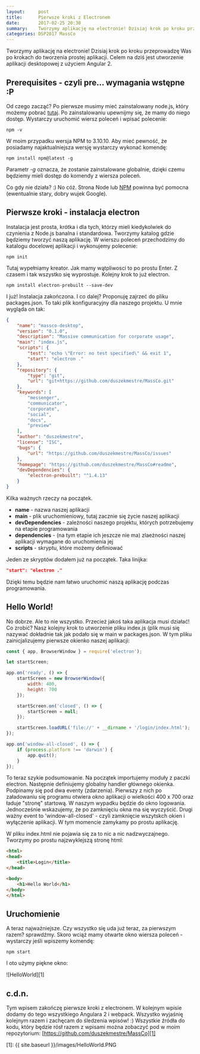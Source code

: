 ```yaml
---
layout:     post
title:      Pierwsze kroki z Electronem
date:       2017-02-25 20:30
summary:    Tworzymy aplikację na electronie! Dzisiaj krok po kroku przeprowadzę Was po krokach do tworzenia prostej aplikacji. Celem na dziś jest utworzenie aplikacji desktopowej z użyciem Angular 2.
categories: DSP2017 MassCo
---
```


Tworzymy aplikację na electronie! Dzisiaj krok po kroku przeprowadzę Was po krokach do tworzenia prostej aplikacji. Celem na dziś jest utworzenie aplikacji desktopowej z użyciem Angular 2.

## Prerequisites - czyli pre... wymagania wstępne :P ##
Od czego zacząć? Po pierwsze musimy mieć zainstalowany node.js, który możemy pobrać [tutaj](https://nodejs.org/en/).
Po zainstalowaniu upewnijmy się, że mamy do niego dostęp. Wystarczy uruchomić wiersz poleceń i wpisać polecenie:
```
npm -v
```

W moim przypadku wersja NPM to 3.10.10. Aby mieć pewność, że posiadamy najaktualniejsza wersję wystarczy wykonać komendę:

```
npm install npm@latest -g
```

Parametr *-g* oznacza, że zostanie zainstalowane globalnie, dzięki czemu będziemy mieli dostęp do komendy z wiersza poleceń.

Co gdy nie działa? :) No cóż. Strona Node lub [NPM](https://www.npmjs.com/) powinna być pomocna (ewentualnie stary, dobry wujek Google).

## Pierwsze kroki - instalacja electron ##
Instalacja jest prosta, krótka i dla tych, którzy mieli kiedykolwiek do czynienia z Node.js banalna i standardowa. Tworzymy katalog gdzie będziemy tworzyć naszą aplikację. W wierszu poleceń przechodzimy do katalogu docelowej aplikacji i wykonujemy polecenie:
```
npm init
```
Tutaj wypełniamy kreator. Jak mamy wątpliwosci to po prostu Enter. Z czasem i tak wszystko się wyprostuje. Kolejny krok to już electron.
```
npm install electron-prebuilt --save-dev
```
I już! Instalacja zakończona. I co dalej? Proponuję zajrzeć do pliku packages.json. To taki plik konfiguracyjny dla naszego projektu. U mnie wygląda on tak:
```json
{
    "name": "massco-desktop",
    "version": "0.1.0",
    "description": "Massive communication for corporate usage",
    "main": "index.js",
    "scripts": {
        "test": "echo \"Error: no test specified\" && exit 1",
        "start": "electron ."
    },
    "repository": {
        "type": "git",
        "url": "git+https://github.com/duszekmestre/MassCo.git"
    },
    "keywords": [
        "messenger",
        "communicator",
        "corporate",
        "social",
        "docs",
        "preview"
    ],
    "author": "duszekmestre",
    "license": "ISC",
    "bugs": {
        "url": "https://github.com/duszekmestre/MassCo/issues"
    },
    "homepage": "https://github.com/duszekmestre/MassCo#readme",
    "devDependencies": {
        "electron-prebuilt": "^1.4.13"
    }
}
```
Kilka ważnych rzeczy na początek.

 - **name** - nazwa naszej aplikacji
 - **main** - plik uruchomieniowy, tutaj zacznie się życie naszej aplikacji
 - **devDependencies** - zależności naszego projektu, których potrzebujemy na etapie programowania
 - **dependencies** - (na tym etapie ich jeszcze nie ma) zlaeżności naszej aplikacji wymagane do uruchomienia jej
 - **scripts** - skryptu, które możemy definiować
 
Jeden ze skryptów dodałem już na początek. Taka linijka:
```json
"start": "electron ."
```
Dzięki temu będzie nam łatwo uruchomić naszą aplikację podczas programowania.

## Hello World! ##
No dobrze. Ale to nie wszystko. Przecież jakoś taka aplikacja musi działać! Co zrobić? Nasz kolejny krok to utworzenie pliku index.js (plik musi się nazywać dokładnie tak jak podało się w main w packages.json. W tym pliku zainicjalizujemy pierwsze okienko naszej aplikacji:
```js
const { app, BrowserWindow } = require('electron');

let startScreen;

app.on('ready', () => {
    startScreen = new BrowserWindow({
        width: 400,
        height: 700
    });

    startScreen.on('closed', () => {
        startScreen = null;
    });

    startScreen.loadURL('file://' + __dirname + '/login/index.html');
});

app.on('window-all-closed', () => {
    if (process.platform !== 'darwin') {
        app.quit();
    }
});
```

To teraz szykie podsumowanie. Na początek importujemy moduły z paczki electron. Następnie definiujemy globalny handler głównego okienka. Podpinamy się pod dwa eventy (zdarzenia). Pierwszy z nich po załadowaniu się programu otwiera okno aplikacji o wielkości 400 x 700 oraz ładuje "stronę" startową. W naszym wypadku będzie do okno logowania. Jednocześnie wskazujemy, że po zamknięciu okna ma się wyczyścić. Drugi ważny event to 'window-all-closed' - czyli zamknięcie wszytskch okien i wyłączenie aplikacji. W tym momencie zamykamy po prostu aplikację.

W pliku index.html nie pojawia się za to nic a nic nadzwyczajnego. Tworzymy po prostu najzwyklejszą stronę html:
```html
<html>
<head>
    <title>Login</title>
</head>

<body>
    <h1>Hello World</h1>
</body>
</html>
```

## Uruchomienie ##
A teraz najważniejsze. Czy wszystko się uda już teraz, za pierwszym razem? sprawdźmy. Skoro wciąż mamy otwarte okno wiersza poleceń - wystarczy jeśli wpiszemy komendę:
```
npm start
```
I oto użymy piękne okno: 

![HelloWorld][1]

## c.d.n. ##
Tym wpisem zakończę pierwsze kroki z electronem. W kolejnym wpisie dodamy do tego wszystkiego Angulara 2 i webpack. Wszystko wyjaśnię kolejnym razem i zachęcam do śledzenia wpisów! :)
Wszystkie źródła do kodu, który będzie rósł razem z wpisami można zobaczyć pod w moim repozytorium: [https://github.com/duszekmestre/MassCo][1]


  [1]: {{ site.baseurl }}/images/HelloWorld.PNG
